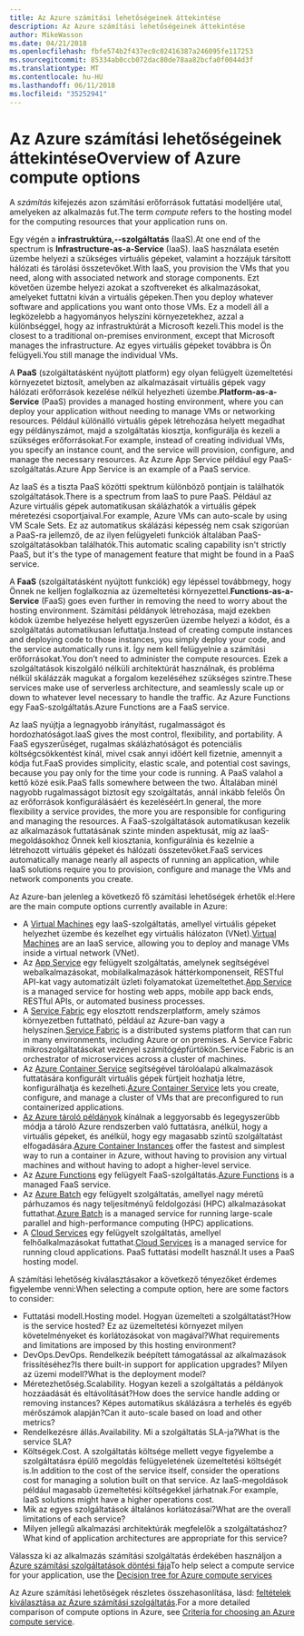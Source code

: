 ```yaml
---
title: Az Azure számítási lehetőségeinek áttekintése
description: Az Azure számítási lehetőségeinek áttekintése
author: MikeWasson
ms.date: 04/21/2018
ms.openlocfilehash: fbfe574b2f437ec0c02416387a246095fe117253
ms.sourcegitcommit: 85334ab0ccb072dac80de78aa82bcfa0f0044d3f
ms.translationtype: MT
ms.contentlocale: hu-HU
ms.lasthandoff: 06/11/2018
ms.locfileid: "35252941"
---
```

# <a name="overview-of-azure-compute-options"></a><span data-ttu-id="a643e-103">Az Azure számítási lehetőségeinek áttekintése</span><span class="sxs-lookup"><span data-stu-id="a643e-103">Overview of Azure compute options</span></span>

<span data-ttu-id="a643e-104">A *számítás* kifejezés azon számítási erőforrások futtatási modelljére utal, amelyeken az alkalmazás fut.</span><span class="sxs-lookup"><span data-stu-id="a643e-104">The term *compute* refers to the hosting model for the computing resources that your application runs on.</span></span> 

<span data-ttu-id="a643e-105">Egy végén a **infrastruktúra,--szolgáltatás** (IaaS).</span><span class="sxs-lookup"><span data-stu-id="a643e-105">At one end of the spectrum is **Infrastructure-as-a-Service** (IaaS).</span></span> <span data-ttu-id="a643e-106">IaaS használata esetén üzembe helyezi a szükséges virtuális gépeket, valamint a hozzájuk társított hálózati és tárolási összetevőket.</span><span class="sxs-lookup"><span data-stu-id="a643e-106">With IaaS, you provision the VMs that you need, along with associated network and storage components.</span></span> <span data-ttu-id="a643e-107">Ezt követően üzembe helyezi azokat a szoftvereket és alkalmazásokat, amelyeket futtatni kíván a virtuális gépeken.</span><span class="sxs-lookup"><span data-stu-id="a643e-107">Then you deploy whatever software and applications you want onto those VMs.</span></span> <span data-ttu-id="a643e-108">Ez a modell áll a legközelebb a hagyományos helyszíni környezetekhez, azzal a különbséggel, hogy az infrastruktúrát a Microsoft kezeli.</span><span class="sxs-lookup"><span data-stu-id="a643e-108">This model is the closest to a traditional on-premises environment, except that Microsoft manages the infrastructure.</span></span> <span data-ttu-id="a643e-109">Az egyes virtuális gépeket továbbra is Ön felügyeli.</span><span class="sxs-lookup"><span data-stu-id="a643e-109">You still manage the individual VMs.</span></span>  

<span data-ttu-id="a643e-110">A **PaaS** (szolgáltatásként nyújtott platform) egy olyan felügyelt üzemeltetési környezetet biztosít, amelyben az alkalmazásait virtuális gépek vagy hálózati erőforrások kezelése nélkül helyezheti üzembe.</span><span class="sxs-lookup"><span data-stu-id="a643e-110">**Platform-as-a-Service** (PaaS) provides a managed hosting environment, where you can deploy your application without needing to manage VMs or networking resources.</span></span> <span data-ttu-id="a643e-111">Például különálló virtuális gépek létrehozása helyett megadhat egy példányszámot, majd a szolgáltatás kiosztja, konfigurálja és kezeli a szükséges erőforrásokat.</span><span class="sxs-lookup"><span data-stu-id="a643e-111">For example, instead of creating individual VMs, you specify an instance count, and the service will provision, configure, and manage the necessary resources.</span></span> <span data-ttu-id="a643e-112">Az Azure App Service például egy PaaS-szolgáltatás.</span><span class="sxs-lookup"><span data-stu-id="a643e-112">Azure App Service is an example of a PaaS service.</span></span>

<span data-ttu-id="a643e-113">Az IaaS és a tiszta PaaS közötti spektrum különböző pontjain is találhatók szolgáltatások.</span><span class="sxs-lookup"><span data-stu-id="a643e-113">There is a spectrum from IaaS to pure PaaS.</span></span> <span data-ttu-id="a643e-114">Például az Azure virtuális gépek automatikusan skálázhatók a virtuális gépek méretezési csoportjaival.</span><span class="sxs-lookup"><span data-stu-id="a643e-114">For example, Azure VMs can auto-scale by using VM Scale Sets.</span></span> <span data-ttu-id="a643e-115">Ez az automatikus skálázási képesség nem csak szigorúan a PaaS-ra jellemző, de az ilyen felügyeleti funkciók általában PaaS-szolgáltatásokban találhatók.</span><span class="sxs-lookup"><span data-stu-id="a643e-115">This automatic scaling capability isn't strictly PaaS, but it's the type of management feature that might be found in a PaaS service.</span></span>

<span data-ttu-id="a643e-116">A **FaaS** (szolgáltatásként nyújtott funkciók) egy lépéssel továbbmegy, hogy Önnek ne kelljen foglalkoznia az üzemeltetési környezettel.</span><span class="sxs-lookup"><span data-stu-id="a643e-116">**Functions-as-a-Service** (FaaS) goes even further in removing the need to worry about the hosting environment.</span></span> <span data-ttu-id="a643e-117">Számítási példányok létrehozása, majd ezekben kódok üzembe helyezése helyett egyszerűen üzembe helyezi a kódot, és a szolgáltatás automatikusan lefuttatja.</span><span class="sxs-lookup"><span data-stu-id="a643e-117">Instead of creating compute instances and deploying code to those instances, you simply deploy your code, and the service automatically runs it.</span></span> <span data-ttu-id="a643e-118">Így nem kell felügyelnie a számítási erőforrásokat.</span><span class="sxs-lookup"><span data-stu-id="a643e-118">You don’t need to administer the compute resources.</span></span> <span data-ttu-id="a643e-119">Ezek a szolgáltatások kiszolgáló nélküli architektúrát használnak, és probléma nélkül skálázzák magukat a forgalom kezeléséhez szükséges szintre.</span><span class="sxs-lookup"><span data-stu-id="a643e-119">These services make use of serverless architecture, and seamlessly scale up or down to whatever level necessary to handle the traffic.</span></span> <span data-ttu-id="a643e-120">Az Azure Functions egy FaaS-szolgáltatás.</span><span class="sxs-lookup"><span data-stu-id="a643e-120">Azure Functions are a FaaS service.</span></span>

<span data-ttu-id="a643e-121">Az IaaS nyújtja a legnagyobb irányítást, rugalmasságot és hordozhatóságot.</span><span class="sxs-lookup"><span data-stu-id="a643e-121">IaaS gives the most control, flexibility, and portability.</span></span> <span data-ttu-id="a643e-122">A FaaS egyszerűséget, rugalmas skálázhatóságot és potenciális költségcsökkentést kínál, mivel csak annyi időért kell fizetnie, amennyit a kódja fut.</span><span class="sxs-lookup"><span data-stu-id="a643e-122">FaaS provides simplicity, elastic scale, and potential cost savings, because you pay only for the time your code is running.</span></span> <span data-ttu-id="a643e-123">A PaaS valahol a kettő közé esik.</span><span class="sxs-lookup"><span data-stu-id="a643e-123">PaaS falls somewhere between the two.</span></span> <span data-ttu-id="a643e-124">Általában minél nagyobb rugalmasságot biztosít egy szolgáltatás, annál inkább felelős Ön az erőforrások konfigurálásáért és kezeléséért.</span><span class="sxs-lookup"><span data-stu-id="a643e-124">In general, the more flexibility a service provides, the more you are responsible for configuring and managing the resources.</span></span> <span data-ttu-id="a643e-125">A FaaS-szolgáltatások automatikusan kezelik az alkalmazások futtatásának szinte minden aspektusát, míg az IaaS-megoldásokhoz Önnek kell kiosztania, konfigurálnia és kezelnie a létrehozott virtuális gépeket és hálózati összetevőket.</span><span class="sxs-lookup"><span data-stu-id="a643e-125">FaaS services automatically manage nearly all aspects of running an application, while IaaS solutions require you to provision, configure and manage the VMs and network components you create.</span></span>

<span data-ttu-id="a643e-126">Az Azure-ban jelenleg a következő fő számítási lehetőségek érhetők el:</span><span class="sxs-lookup"><span data-stu-id="a643e-126">Here are the main compute options currently available in Azure:</span></span>

- <span data-ttu-id="a643e-127">A [Virtual Machines](/azure/virtual-machines/) egy IaaS-szolgáltatás, amellyel virtuális gépeket helyezhet üzembe és kezelhet egy virtuális hálózaton (VNet).</span><span class="sxs-lookup"><span data-stu-id="a643e-127">[Virtual Machines](/azure/virtual-machines/) are an IaaS service, allowing you to deploy and manage VMs inside a virtual network (VNet).</span></span>
- <span data-ttu-id="a643e-128">Az [App Service](/azure/app-service/app-service-value-prop-what-is) egy felügyelt szolgáltatás, amelynek segítségével webalkalmazásokat, mobilalkalmazások háttérkomponenseit, RESTful API-kat vagy automatizált üzleti folyamatokat üzemeltethet.</span><span class="sxs-lookup"><span data-stu-id="a643e-128">[App Service](/azure/app-service/app-service-value-prop-what-is) is a managed service for hosting web apps, mobile app back ends, RESTful APIs, or automated business processes.</span></span>
- <span data-ttu-id="a643e-129">A [Service Fabric](/azure/service-fabric/service-fabric-overview) egy elosztott rendszerplatform, amely számos környezetben futtatható, például az Azure-ban vagy a helyszínen.</span><span class="sxs-lookup"><span data-stu-id="a643e-129">[Service Fabric](/azure/service-fabric/service-fabric-overview) is a distributed systems platform that can run in many environments, including Azure or on premises.</span></span> <span data-ttu-id="a643e-130">A Service Fabric mikroszolgáltatásokat vezényel számítógépfürtökön.</span><span class="sxs-lookup"><span data-stu-id="a643e-130">Service Fabric is an orchestrator of microservices across a cluster of machines.</span></span> 
- <span data-ttu-id="a643e-131">Az [Azure Container Service](/azure/container-service/container-service-intro) segítségével tárolóalapú alkalmazások futtatására konfigurált virtuális gépek fürtjeit hozhatja létre, konfigurálhatja és kezelheti.</span><span class="sxs-lookup"><span data-stu-id="a643e-131">[Azure Container Service](/azure/container-service/container-service-intro) lets you create, configure, and manage a cluster of VMs that are preconfigured to run containerized applications.</span></span>
- <span data-ttu-id="a643e-132">[Az Azure tároló példányok](/azure/container-instances/container-instances-overview) kínálnak a leggyorsabb és legegyszerűbb módja a tároló Azure rendszerben való futtatásra, anélkül, hogy a virtuális gépeket, és anélkül, hogy egy magasabb szintű szolgáltatást elfogadására.</span><span class="sxs-lookup"><span data-stu-id="a643e-132">[Azure Container Instances](/azure/container-instances/container-instances-overview) offer the fastest and simplest way to run a container in Azure, without having to provision any virtual machines and without having to adopt a higher-level service.</span></span>
- <span data-ttu-id="a643e-133">Az [Azure Functions](/azure/azure-functions/functions-overview) egy felügyelt FaaS-szolgáltatás.</span><span class="sxs-lookup"><span data-stu-id="a643e-133">[Azure Functions](/azure/azure-functions/functions-overview) is a managed FaaS service.</span></span>
- <span data-ttu-id="a643e-134">Az [Azure Batch](/azure/batch/batch-technical-overview) egy felügyelt szolgáltatás, amellyel nagy méretű párhuzamos és nagy teljesítményű feldolgozási (HPC) alkalmazásokat futtathat.</span><span class="sxs-lookup"><span data-stu-id="a643e-134">[Azure Batch](/azure/batch/batch-technical-overview) is a managed service for running large-scale parallel and high-performance computing (HPC) applications.</span></span>
- <span data-ttu-id="a643e-135">A [Cloud Services](/azure/cloud-services/cloud-services-choose-me) egy felügyelt szolgáltatás, amellyel felhőalkalmazásokat futtathat.</span><span class="sxs-lookup"><span data-stu-id="a643e-135">[Cloud Services](/azure/cloud-services/cloud-services-choose-me) is a managed service for running cloud applications.</span></span> <span data-ttu-id="a643e-136">PaaS futtatási modellt használ.</span><span class="sxs-lookup"><span data-stu-id="a643e-136">It uses a PaaS hosting model.</span></span> 

<span data-ttu-id="a643e-137">A számítási lehetőség kiválasztásakor a következő tényezőket érdemes figyelembe venni:</span><span class="sxs-lookup"><span data-stu-id="a643e-137">When selecting a compute option, here are some factors to consider:</span></span>

- <span data-ttu-id="a643e-138">Futtatási modell.</span><span class="sxs-lookup"><span data-stu-id="a643e-138">Hosting model.</span></span> <span data-ttu-id="a643e-139">Hogyan üzemelteti a szolgáltatást?</span><span class="sxs-lookup"><span data-stu-id="a643e-139">How is the service hosted?</span></span> <span data-ttu-id="a643e-140">Ez az üzemeltetési környezet milyen követelményeket és korlátozásokat von magával?</span><span class="sxs-lookup"><span data-stu-id="a643e-140">What requirements and limitations are imposed by this hosting environment?</span></span> 
- <span data-ttu-id="a643e-141">DevOps.</span><span class="sxs-lookup"><span data-stu-id="a643e-141">DevOps.</span></span> <span data-ttu-id="a643e-142">Rendelkezik beépített támogatással az alkalmazások frissítéséhez?</span><span class="sxs-lookup"><span data-stu-id="a643e-142">Is there built-in support for application upgrades?</span></span> <span data-ttu-id="a643e-143">Milyen az üzemi modell?</span><span class="sxs-lookup"><span data-stu-id="a643e-143">What is the deployment model?</span></span>
- <span data-ttu-id="a643e-144">Méretezhetőség.</span><span class="sxs-lookup"><span data-stu-id="a643e-144">Scalability.</span></span> <span data-ttu-id="a643e-145">Hogyan kezeli a szolgáltatás a példányok hozzáadását és eltávolítását?</span><span class="sxs-lookup"><span data-stu-id="a643e-145">How does the service handle adding or removing instances?</span></span> <span data-ttu-id="a643e-146">Képes automatikus skálázásra a terhelés és egyéb mérőszámok alapján?</span><span class="sxs-lookup"><span data-stu-id="a643e-146">Can it auto-scale based on load and other metrics?</span></span> 
- <span data-ttu-id="a643e-147">Rendelkezésre állás.</span><span class="sxs-lookup"><span data-stu-id="a643e-147">Availability.</span></span> <span data-ttu-id="a643e-148">Mi a szolgáltatás SLA-ja?</span><span class="sxs-lookup"><span data-stu-id="a643e-148">What is the service SLA?</span></span> 
- <span data-ttu-id="a643e-149">Költségek.</span><span class="sxs-lookup"><span data-stu-id="a643e-149">Cost.</span></span> <span data-ttu-id="a643e-150">A szolgáltatás költsége mellett vegye figyelembe a szolgáltatásra épülő megoldás felügyeletének üzemeltetési költségét is.</span><span class="sxs-lookup"><span data-stu-id="a643e-150">In addition to the cost of the service itself, consider the operations cost for managing a solution built on that service.</span></span> <span data-ttu-id="a643e-151">Az IaaS-megoldások például magasabb üzemeltetési költségekkel járhatnak.</span><span class="sxs-lookup"><span data-stu-id="a643e-151">For example, IaaS solutions might have a higher operations cost.</span></span>
- <span data-ttu-id="a643e-152">Mik az egyes szolgáltatások általános korlátozásai?</span><span class="sxs-lookup"><span data-stu-id="a643e-152">What are the overall limitations of each service?</span></span> 
- <span data-ttu-id="a643e-153">Milyen jellegű alkalmazási architektúrák megfelelők a szolgáltatáshoz?</span><span class="sxs-lookup"><span data-stu-id="a643e-153">What kind of application architectures are appropriate for this service?</span></span> 

<span data-ttu-id="a643e-154">Válassza ki az alkalmazás számítási szolgáltatás érdekében használjon a [Azure számítási szolgáltatások döntési fája](./compute-decision-tree.md)</span><span class="sxs-lookup"><span data-stu-id="a643e-154">To help select a compute service for your application, use the [Decision tree for Azure compute services](./compute-decision-tree.md)</span></span>

<span data-ttu-id="a643e-155">Az Azure számítási lehetőségek részletes összehasonlítása, lásd: [feltételek kiválasztása az Azure számítási szolgáltatás](./compute-comparison.md).</span><span class="sxs-lookup"><span data-stu-id="a643e-155">For a more detailed comparison of compute options in Azure, see [Criteria for choosing an Azure compute service](./compute-comparison.md).</span></span>
